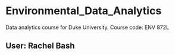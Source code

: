 # Environmental_Data_Analytics
Data analytics course for Duke University. Course code: ENV 872L

## User: Rachel Bash
